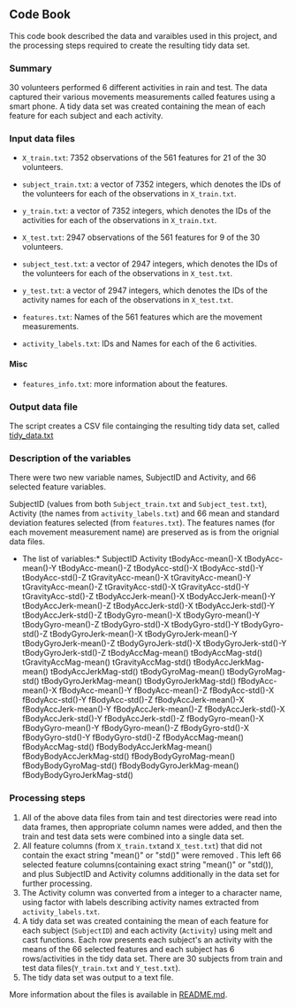## Code Book

This code book described the data and varaibles used in this project, and the processing steps required to create the resulting tidy data set.

### Summary

30 volunteers performed 6 different activities in rain and test. The data captured their various movements measurements called features using a smart phone. A tidy data set was created containing the mean of each feature for each subject and each activity.


### Input data files

* `X_train.txt`: 7352 observations of the 561 features for 21 of the 30 volunteers.
* `subject_train.txt`: a vector of 7352 integers, which denotes the IDs of the volunteers for each of the observations in `X_train.txt`.
* `y_train.txt`: a vector of 7352 integers, which denotes the IDs of the activities for each of the observations in `X_train.txt`.

* `X_test.txt`: 2947 observations of the 561 features for 9 of the 30 volunteers.
* `subject_test.txt`: a vector of 2947 integers, which denotes the IDs of the volunteers for each of the observations in `X_test.txt`.
* `y_test.txt`: a vector of 2947 integers, which denotes the IDs of the activity names for each of the observations in `X_test.txt`.


* `features.txt`: Names of the 561 features which are the movement measurements.
* `activity_labels.txt`: IDs and Names for each of the 6 activities.

#### Misc
* `features_info.txt`: more information about the features.

### Output data file
The script creates a CSV file containging the resulting tidy data set, called [tidy_data.txt](tidy_data.txt) 

### Description of the variables
There were two new variable names, SubjectID and Activity, and 66 selected feature variables.

SubjectID (values from both `Subject_train.txt` and `Subject_test.txt`), Activity (the names from `activity_labels.txt`) and 66 mean and standard deviation features selected (from `features.txt`).
The features names (for each movement measurement name) are preserved as is from the orignial data files.

* The list of variables:*
SubjectID	Activity	tBodyAcc-mean()-X	tBodyAcc-mean()-Y	tBodyAcc-mean()-Z	tBodyAcc-std()-X	tBodyAcc-std()-Y	tBodyAcc-std()-Z	tGravityAcc-mean()-X	tGravityAcc-mean()-Y	tGravityAcc-mean()-Z	tGravityAcc-std()-X	tGravityAcc-std()-Y	tGravityAcc-std()-Z	tBodyAccJerk-mean()-X	tBodyAccJerk-mean()-Y	tBodyAccJerk-mean()-Z	tBodyAccJerk-std()-X	tBodyAccJerk-std()-Y	tBodyAccJerk-std()-Z	tBodyGyro-mean()-X	tBodyGyro-mean()-Y	tBodyGyro-mean()-Z	tBodyGyro-std()-X	tBodyGyro-std()-Y	tBodyGyro-std()-Z	tBodyGyroJerk-mean()-X	tBodyGyroJerk-mean()-Y	tBodyGyroJerk-mean()-Z	tBodyGyroJerk-std()-X	tBodyGyroJerk-std()-Y	tBodyGyroJerk-std()-Z	tBodyAccMag-mean()	tBodyAccMag-std()	tGravityAccMag-mean()	tGravityAccMag-std()	tBodyAccJerkMag-mean()	tBodyAccJerkMag-std()	tBodyGyroMag-mean()	tBodyGyroMag-std()	tBodyGyroJerkMag-mean()	tBodyGyroJerkMag-std()	fBodyAcc-mean()-X	fBodyAcc-mean()-Y	fBodyAcc-mean()-Z	fBodyAcc-std()-X	fBodyAcc-std()-Y	fBodyAcc-std()-Z	fBodyAccJerk-mean()-X	fBodyAccJerk-mean()-Y	fBodyAccJerk-mean()-Z	fBodyAccJerk-std()-X	fBodyAccJerk-std()-Y	fBodyAccJerk-std()-Z	fBodyGyro-mean()-X	fBodyGyro-mean()-Y	fBodyGyro-mean()-Z	fBodyGyro-std()-X	fBodyGyro-std()-Y	fBodyGyro-std()-Z	fBodyAccMag-mean()	fBodyAccMag-std()	fBodyBodyAccJerkMag-mean()	fBodyBodyAccJerkMag-std()	fBodyBodyGyroMag-mean()	fBodyBodyGyroMag-std()	fBodyBodyGyroJerkMag-mean()	fBodyBodyGyroJerkMag-std()


### Processing steps
1. All of the above data files from tain and test directories were read into data frames, then appropriate column names were added, and then the train  and test data sets were combined into a single data set.
2. All feature columns (from `X_train.txt`and `X_test.txt`) that did not contain the exact string "mean()" or "std()" were removed . This left 66 selected feature columns(containing exact string "mean()" or "std()), and plus SubjectID and Activity columns additionally in the data set for further processing.
3. The Activity column was converted from a integer to a character name, using factor with labels describing activity names extracted from `activity_labels.txt`.
4. A tidy data set was created containing the mean of each feature for each subject (`SubjectID`) and each activity (`Activity`) using melt and cast functions. Each row presents each subject's an activity with the means of the 66 selected features and each subject has 6 rows/activities in the tidy data set. There are 30 subjects from train and test data files(`Y_train.txt` and `Y_test.txt`). 
5. The tidy data set was output to a text file.


More information about the files is available in  [README.md](README.md).  
